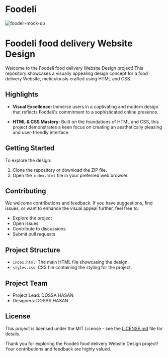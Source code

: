# Foodeli

![foodeli-mock-up](https://github.com/DOSSA-HASAN/Foodeli/assets/161303408/428fb2ea-669b-4b8c-8e00-b5b3ff369653)


# Foodeli food delivery Website Design

Welcome to the Foodeli food delivery Website Design project! This repository showcases a visually appealing design concept for a food delivery Website, meticulously crafted using HTML and CSS.

## Highlights
- **Visual Excellence:** Immerse users in a captivating and modern design that reflects Foodeli's commitment to a sophisticated online presence.

- **HTML & CSS Mastery:** Built on the foundations of HTML and CSS, this project demonstrates a keen focus on creating an aesthetically pleasing and user-friendly interface.

## Getting Started
To explore the design:
1. Clone the repository or download the ZIP file.
2. Open the `index.html` file in your preferred web browser.

## Contributing
We welcome contributions and feedback. If you have suggestions, find issues, or want to enhance the visual appeal further, feel free to:
- Explore the project
- Open issues
- Contribute to discussions
- Submit pull requests

## Project Structure
- `index.html`: The main HTML file showcasing the design.
- `styles.css`: CSS file containing the styling for the project.

## Project Team
- Project Lead: DOSSA HASAN
- Designers: DOSSA HASAN

## License
This project is licensed under the MIT License - see the [LICENSE.md](LICENSE.md) file for details.

Thank you for exploring the Foodeli food delivery Website Design project! Your contributions and feedback are highly valued.

